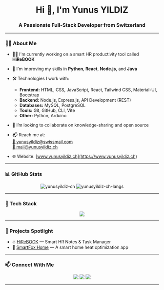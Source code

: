 <h1 align="center">Hi 👋, I'm Yunus YILDIZ</h1>
<h3 align="center">A Passionate Full-Stack Developer from Switzerland</h3>

---

### 🧑‍💻 About Me

- 👨‍💻 I'm currently working on a smart HR productivity tool called **HiReBOOK**
- 🌱 I'm improving my skills in **Python**, **React**, **Node.js**, and **Java**
- 🛠️ Technologies I work with:
  - **Frontend:** HTML, CSS, JavaScript, React, Tailwind CSS, Material-UI, Bootstrap
  - **Backend:** Node.js, Express.js, API Development (REST)
  - **Databases:** MySQL, PostgreSQL
  - **Tools:** Git, GitHub, CLI, Vite
  - **Other:** Python, Arduino

- 🎯 I’m looking to collaborate on knowledge-sharing and open source
- 📬 Reach me at:  
  [📧 yunusyildiz@swissmail.com](mailto:yunusyildiz@swissmail.com)  
  [📧 mail@yunusyildiz.ch](mailto:mail@yunusyildiz.ch)
- 🌐 Website: [www.yunusyildiz.ch](https://www.yunusyildiz.ch)

---

### 📊 GitHub Stats

<p align="center">
  <img src="https://github-readme-stats.vercel.app/api?username=yunusyildiz-ch&show_icons=true&theme=tokyonight" alt="yunusyildiz-ch" />
  <img src="https://github-readme-stats.vercel.app/api/top-langs/?username=yunusyildiz-ch&layout=compact&theme=tokyonight" alt="yunusyildiz-ch-langs" />
</p>

---

### 🧰 Tech Stack

<p align="center">
  <img src="https://skillicons.dev/icons?i=html,css,js,react,nodejs,express,tailwind,bootstrap,materialui,python,arduino,mysql,postgres,git,github,vite" />
</p>

---

### 📌 Projects Spotlight

- 🔥 [HiReBOOK](https://github.com/yunusyildiz-ch/hirebook) — Smart HR Notes & Task Manager  
- 📝 [SmartFox Home](https://github.com/yunusyildiz-ch/smartfox-home) — A smart home heat optimization app

---

### 📫 Connect With Me

<p align="center">
  <a href="mailto:yunusyildiz@swissmail.com"><img src="https://img.shields.io/badge/Email-D14836?style=flat&logo=gmail&logoColor=white"/></a>
  <a href="https://www.linkedin.com/in/yunusyildiz-ch"><img src="https://img.shields.io/badge/LinkedIn-blue?style=flat&logo=linkedin&logoColor=white"/></a>
  <a href="https://www.yunusyildiz.ch"><img src="https://img.shields.io/badge/Portfolio-121212?style=flat&logo=github&logoColor=white"/></a>
</p>

---


